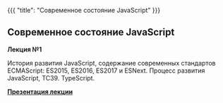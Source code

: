 {{{
	"title": "Современное состояние JavaScript"
}}}

## Современное состояние JavaScript
__Лекция №1__

История развития JavaScript, содержание современных стандартов ECMAScript: ES2015, ES2016, ES2017 и ESNext. Процесс развития JavaScript, TC39. TypeScript.

__[Презентация лекции](/slides/s7)__
